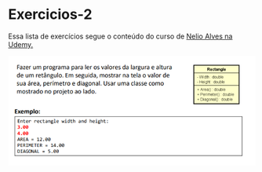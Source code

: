 # Exercicios-2
Essa lista de exercícios segue o conteúdo do curso de [Nelio Alves na Udemy.](https://www.udemy.com/course/java-curso-completo)

<img src="https://github.com/RodolfoGueiros/Exercicios-Java/blob/main/Exercicio-2/exercicio-2.png?raw=true">
